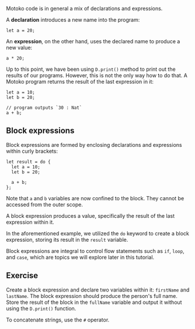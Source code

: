 Motoko code is in general a mix of declarations and expressions.

A **declaration** introduces a new name into the program:

```motoko
let a = 20;
```

An **expression**, on the other hand, uses the declared name to produce a new value:

```motoko
a * 20;
```

Up to this point, we have been using `D.print()` method to print out the results of our programs.
However, this is not the only way how to do that. A Motoko program returns the result of the
last expression in it:

```motoko
let a = 10;
let b = 20;

// program outputs `30 : Nat`
a + b;
```

## Block expressions

Block expressions are formed by enclosing declarations and expressions within curly brackets:

```motoko
let result = do {
  let a = 10;
  let b = 20;

  a + b;
};
```

Note that `a` and `b` variables are now confined to the block. They cannot be accessed from
the outer scope.

A block expression produces a value, specifically the result of the last expression within it.

In the aforementioned example, we utilized the `do` keyword to create a block expression, storing
its result in the `result` variable.

Block expressions are integral to control flow statements such as `if`, `loop`, and `case`,
which are topics we will explore later in this tutorial.

## Exercise

Create a block expression and declare two variables within it: `firstName` and `lastName`. The
block expression should produce the person's full name. Store the result of the block in the
`fullName` variable and output it without using the `D.print()` function.

To concatenate strings, use the `#` operator.
